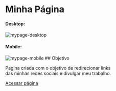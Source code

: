 <h1>Minha Página</h1>

</hr>

<h4>Desktop:</h4>
<img src="https://i.ibb.co/5L1fDgQ/mypage-desktop.jpg" alt="mypage-desktop" border="0">

</hr>

<h4>Mobile:</h4>
<img src="https://i.ibb.co/pry1x51/mypage-mobile.jpg" alt="mypage-mobile" border="0">

</hr>
## Objetivo
<p>Pagina criada com o objetivo de redirecionar links</br>
das minhas redes sociais e divulgar meu trabalho.</p>

<a href="https://ryanmelo.github.io/my_page/">Acessar página</a>
